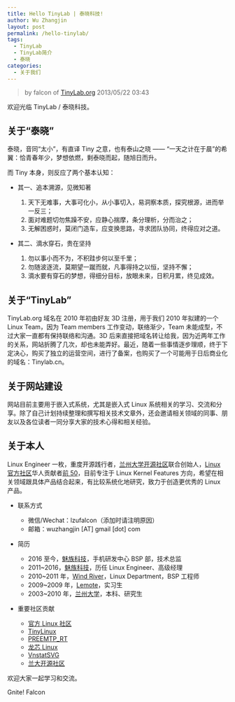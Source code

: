 ```yaml
---
title: Hello TinyLab | 泰晓科技!
author: Wu Zhangjin
layout: post
permalink: /hello-tinylab/
tags:
  - TinyLab
  - TinyLab简介
  - 泰晓
categories:
  - 关于我们
---
```


> by falcon of [TinyLab.org][2]
> 2013/05/22 03:43

欢迎光临 TinyLab / 泰晓科技。


## 关于“泰晓”

泰晓，音同“太小”，有直译 Tiny 之意，也有泰山之晓 —— “一天之计在于晨”的希翼：恰青春年少，梦想依燃，剩泰晓而起，随旭日而升。

而 Tiny 本身，则反应了两个基本认知：

  * 其一、追本溯源，见微知著

    1. 天下无难事，大事可化小，从小事切入，易洞察本质，探究根源，进而举一反三；
    2. 面对难题切勿焦躁不安，应静心揣摩，条分理析，分而治之；
    3. 无解困惑时，莫闭门造车，应变换思路，寻求团队协同，终得应对之道。

  * 其二、滴水穿石，贵在坚持

    1. 勿以事小而不为，不积跬步何以至千里；
    2. 勿随波逐流，莫期望一蹴而就，凡事得持之以恒，坚持不懈；
    3. 滴水要有穿石的梦想，得细分目标，放眼未来，日积月累，终见成效。

## 关于“TinyLab”

TinyLab.org 域名在 2010 年初由好友 3D 注册，用于我们 2010 年拟建的一个 Linux Team，因为 Team members 工作变动，联络渐少，Team 未能成型，不过大家一直都有保持联络和沟通。3D 后来直接把域名转让给我，因为近两年工作的关系，网站折腾了几次，却也未能弄好。最近，随着一些事情逐步理顺，终于下定决心，购买了独立的运营空间，进行了备案，也购买了一个可能用于日后商业化的域名：Tinylab.cn。

## 关于网站建设

网站目前主要用于嵌入式系统，尤其是嵌入式 Linux 系统相关的学习、交流和分享。除了自己计划持续整理和撰写相关技术文章外，还会邀请相关领域的同事、朋友以及各位读者一同分享大家的技术心得和相关经验。

## 关于本人

Linux Engineer 一枚，重度开源践行者，[兰州大学开源社区][3]联合创始人，[Linux 官方社区][4]华人贡献者[前 50][5]，目前专注于 Linux Kernel Features 方向，希望在相关领域跟具体产品结合起来，有比较系统化地研究，致力于创造更优秀的 Linux 产品。

  * 联系方式
      * 微信/Wechat：lzufalcon（添加时请注明原因）
      * 邮箱：wuzhangjin [AT] gmail [dot] com

  * 简历
      * 2016 至今，[魅族科技][6]，手机研发中心 BSP 部，技术总监
      * 2011~2016，[魅族科技][6]，历任 Linux Engineer、高级经理
      * 2010~2011 年，[Wind River][7]，Linux Department，BSP 工程师
      * 2009~2009 年，[Lemote][8]，实习生
      * 2003~2010 年，[兰州大学][9]，本科、研究生

  * 重要社区贡献
      * [官方 Linux 社区][10]
      * [TinyLinux][11]
      * [PREEMTP_RT][12]
      * [龙芯 Linux][13]
      * [VnstatSVG][14]
      * [兰大开源社区][3]

欢迎大家一起学习和交流。

Gnite! Falcon

 [2]: http://tinylab.org
 [3]: http://oss.lzu.edu.cn
 [4]: http://www.kernel.org
 [5]: http://www.remword.com/kps_result/all_whole_country.html
 [6]: http://www.meizu.com
 [7]: http://www.windriver.com
 [8]: http://www.lemote.com
 [9]: http://www.lzu.edu.cn
 [10]: https://git.kernel.org/cgit/linux/kernel/git/torvalds/linux.git/log/?qt=author&q=Wu+Zhangjin
 [11]: /tinylinux/
 [12]: /preempt-rt-4-loongson/
 [13]: /linux-loongson-community/
 [14]: /vnstatsvg/
